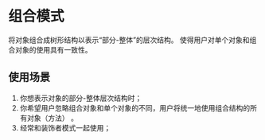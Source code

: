 # 组合模式
将对象组合成树形结构以表示“部分-整体”的层次结构。
使得用户对单个对象和组合对象的使用具有一致性。


## 使用场景
1. 你想表示对象的部分-整体层次结构时；
2. 你希望用户忽略组合对象和单个对象的不同，用户将统一地使用组合结构的所有对象（方法） 。
3. 经常和装饰者模式一起使用；